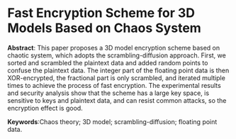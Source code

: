 
# Fast Encryption Scheme for 3D Models Based on Chaos System

**Abstract**: This paper proposes a 3D model encryption scheme based on chaotic system, which adopts the scrambling-diffusion approach. First, we sorted and scrambled the plaintext data and added random points to confuse the plaintext data. The integer part of the floating point data is then XOR-encrypted, the fractional part is only scrambled, and iterated multiple times to achieve the process of fast encryption. The experimental results and security analysis show that the scheme has a large key space, is sensitive to keys and plaintext data, and can resist common attacks, so the encryption effect is good.

**Keywords**:Chaos theory; 3D model; scrambling-diffusion; floating point data.
